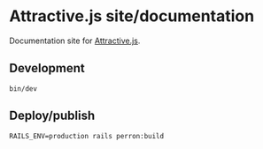 # Attractive.js site/documentation

Documentation site for [Attractive.js](https://github.com/Rails-Designer/attractive.js).


## Development

```
bin/dev
```


## Deploy/publish

```
RAILS_ENV=production rails perron:build
```
